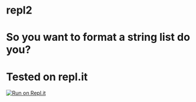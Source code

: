 # repl2

# So you want to format a string list do you?

# Tested on repl.it


[![Run on Repl.it](https://repl.it/badge/github/cascadia-dev/repl2)](https://repl.it/badge/github/cascadia-dev/repl2)

